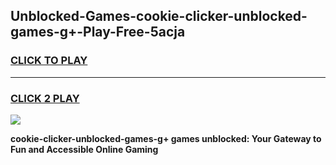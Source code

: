 
## Unblocked-Games-cookie-clicker-unblocked-games-g+-Play-Free-5acja
<h3>
<a href="https://premium76.site?title=cookie-clicker-unblocked-games-g+&ref=18A1">CLICK TO PLAY</a></h3>
<hr>

<h3>
<a href="https://premium76.site?title=cookie-clicker-unblocked-games-g+&ref=18A1">CLICK 2 PLAY</a>
  
</h3>

<a href="https://premium76.site?title=cookie-clicker-unblocked-games-g+&ref=18A1"><img src="https://clearcache.store/games.png"></a>


**cookie-clicker-unblocked-games-g+ games unblocked: Your Gateway to Fun and Accessible Online Gaming**

